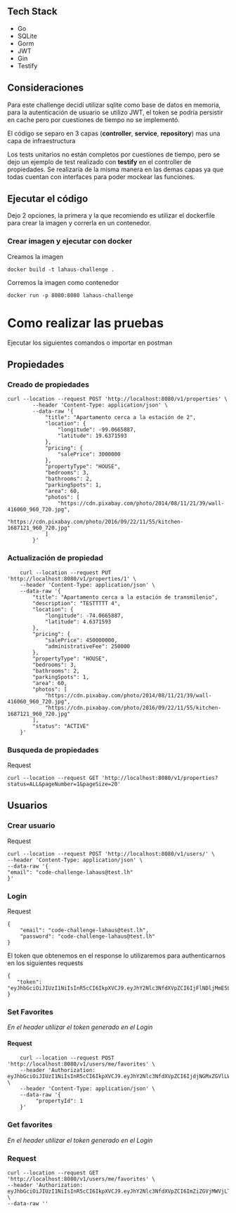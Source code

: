 ## Tech Stack

- Go
- SQLite
- Gorm
- JWT
- Gin
- Testify

## Consideraciones

Para este challenge decidí utilizar sqlite como base de datos en memoria, para la autenticación de usuario se utilizo
JWT, el token se podría persistir en cache pero por cuestiones de tiempo no se implementó.

El código se separo en 3 capas (**controller**, **service**, **repository**) mas una capa de infraestructura

Los tests unitarios no están completos por cuestiones de tiempo, pero se dejo un ejemplo de test realizado con **testify**
en el controller de propiedades. Se realizaría de la misma manera en las demas capas ya que todas cuentan con interfaces
para poder mockear las funciones.

## Ejecutar el código

Dejo 2 opciones, la primera y la que recomiendo es utilizar el dockerfile para crear la imagen y correrla en un
contenedor.

### Crear imagen y ejecutar con docker

Creamos la imagen

    docker build -t lahaus-challenge .

Corremos la imagen como contenedor

    docker run -p 8080:8080 lahaus-challenge



# Como realizar las pruebas

Ejecutar los siguientes comandos o importar en postman

## Propiedades

### Creado de propiedades

    curl --location --request POST 'http://localhost:8080/v1/properties' \
            --header 'Content-Type: application/json' \
            --data-raw '{
                "title": "Apartamento cerca a la estación de 2",
                "location": {
                    "longitude": -99.0665887,
                    "latitude": 19.6371593
                },
                "pricing": {
                    "salePrice": 3000000
                },
                "propertyType": "HOUSE",
                "bedrooms": 3,
                "bathrooms": 2,
                "parkingSpots": 1,
                "area": 60,
                "photos": [
                    "https://cdn.pixabay.com/photo/2014/08/11/21/39/wall-416060_960_720.jpg",
                    "https://cdn.pixabay.com/photo/2016/09/22/11/55/kitchen-1687121_960_720.jpg"
                ]
            }'

### Actualización de propiedad

        curl --location --request PUT 'http://localhost:8080/v1/properties/1' \
        --header 'Content-Type: application/json' \
        --data-raw '{
            "title": "Apartamento cerca a la estación de transmilenio",
            "description": "TESTTTTT 4",
            "location": {
                "longitude": -74.0665887,
                "latitude": 4.6371593
            },
            "pricing": {
                "salePrice": 450000000,
                "administrativeFee": 250000
            },
            "propertyType": "HOUSE",
            "bedrooms": 3,
            "bathrooms": 2,
            "parkingSpots": 1,
            "area": 60,
            "photos": [
                "https://cdn.pixabay.com/photo/2014/08/11/21/39/wall-416060_960_720.jpg",
                "https://cdn.pixabay.com/photo/2016/09/22/11/55/kitchen-1687121_960_720.jpg"
            ],
            "status": "ACTIVE"
        }'

### Busqueda de propiedades

Request

    curl --location --request GET 'http://localhost:8080/v1/properties?status=ALL&pageNumber=1&pageSize=20'

## Usuarios

### Crear usuario

Request

    curl --location --request POST 'http://localhost:8080/v1/users/' \
    --header 'Content-Type: application/json' \
    --data-raw '{
    "email": "code-challenge-lahaus@test.lh"
    }'

### Login

Request

    {
        "email": "code-challenge-lahaus@test.lh",
        "password": "code-challenge-lahaus@test.lh"
    }

El token que obtenemos en el response lo utilizaremos para authenticarnos en los siguientes requests

    {
       "token": "eyJhbGciOiJIUzI1NiIsInR5cCI6IkpXVCJ9.eyJhY2Nlc3NfdXVpZCI6IjFlNDljMmE5LTkyMzktNDU2Zi04MGNmLTAwYjgxZTUyMmY4NSIsImV4cCI6MTYzNTgwOTQ4OCwidXNlcl9pZCI6ImNvZGUtY2hhbGxlbmdlLWxhaGF1c0B0ZXN0LmxoIiwidXNlcl9uYW1lIjoiY29kZS1jaGFsbGVuZ2UtbGFoYXVzQHRlc3QubGgifQ.JOH80m4KEjwY_1oA97njxdN4zSwrHWxl0EgFimLgULc"
    }

### Set Favorites

_En el header utilizar el token generado en el Login_

#### Request

        curl --location --request POST 'http://localhost:8080/v1/users/me/favorites' \
        --header 'Authorization: eyJhbGciOiJIUzI1NiIsInR5cCI6IkpXVCJ9.eyJhY2Nlc3NfdXVpZCI6IjdjNGMxZGVlLWE3MTctNDQ5ZS1iMTkxLWVhNDM4YTUyZTllNCIsImV4cCI6MTYzNTc5NTY2MiwidXNlcl9pZCI6ImNvZGUtY2hhbGxlbmdlLWxhaGF1c0B0ZXN0LmxoIiwidXNlcl9uYW1lIjoiY29kZS1jaGFsbGVuZ2UtbGFoYXVzQHRlc3QubGgifQ.q19iSFoMRQBP0_22usx6ndkTazT6AcLgIhhbICT6VBc' \
        --header 'Content-Type: application/json' \
        --data-raw '{
             "propertyId": 1
        }'

### Get favorites

_En el header utilizar el token generado en el Login_

### Request

    curl --location --request GET 'http://localhost:8080/v1/users/me/favorites' \
    --header 'Authorization: eyJhbGciOiJIUzI1NiIsInR5cCI6IkpXVCJ9.eyJhY2Nlc3NfdXVpZCI6ImZiZGVjMWVjLTVmZjAtNDZmOS04OTZhLTRjNGNkMTA4NjM1ZiIsImV4cCI6MTYzNTc5Mzc4NiwidXNlcl9pZCI6ImNvZGUtY2hhbGxlbmdlLWxhaGF1c0B0ZXN0LmxoIiwidXNlcl9uYW1lIjoiY29kZS1jaGFsbGVuZ2UtbGFoYXVzQHRlc3QubGgifQ.ZClw3arpa6f1qHndqCfTfRZBqzBAXubK2MrLku0xHZE' \
    --data-raw ''
